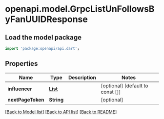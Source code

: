 # openapi.model.GrpcListUnFollowsByFanUUIDResponse

## Load the model package
```dart
import 'package:openapi/api.dart';
```

## Properties
Name | Type | Description | Notes
------------ | ------------- | ------------- | -------------
**influencer** | [**List<GrpcInfluencer>**](GrpcInfluencer.md) |  | [optional] [default to const []]
**nextPageToken** | **String** |  | [optional] 

[[Back to Model list]](../README.md#documentation-for-models) [[Back to API list]](../README.md#documentation-for-api-endpoints) [[Back to README]](../README.md)


